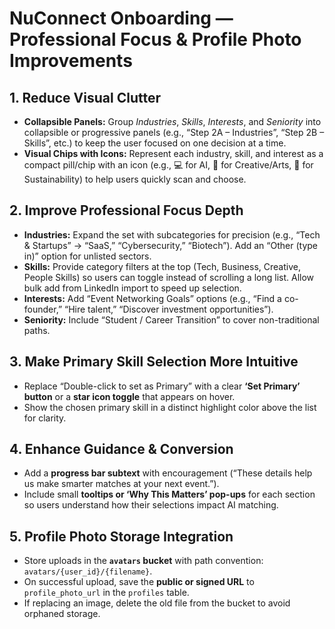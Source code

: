 # NuConnect Onboarding — Professional Focus & Profile Photo Improvements

## 1. Reduce Visual Clutter

- **Collapsible Panels:** Group *Industries*, *Skills*, *Interests*, and *Seniority* into collapsible or progressive panels (e.g., “Step 2A – Industries”, “Step 2B – Skills”, etc.) to keep the user focused on one decision at a time.
- **Visual Chips with Icons:** Represent each industry, skill, and interest as a compact pill/chip with an icon (e.g., 💻 for AI, 🎨 for Creative/Arts, 🌱 for Sustainability) to help users quickly scan and choose.

## 2. Improve Professional Focus Depth

- **Industries:** Expand the set with subcategories for precision (e.g., “Tech & Startups” → “SaaS,” “Cybersecurity,” “Biotech”). Add an “Other (type in)” option for unlisted sectors.
- **Skills:** Provide category filters at the top (Tech, Business, Creative, People Skills) so users can toggle instead of scrolling a long list. Allow bulk add from LinkedIn import to speed up selection.
- **Interests:** Add “Event Networking Goals” options (e.g., “Find a co-founder,” “Hire talent,” “Discover investment opportunities”).
- **Seniority:** Include “Student / Career Transition” to cover non-traditional paths.

## 3. Make Primary Skill Selection More Intuitive

- Replace “Double-click to set as Primary” with a clear **‘Set Primary’ button** or a **star icon toggle** that appears on hover.
- Show the chosen primary skill in a distinct highlight color above the list for clarity.

## 4. Enhance Guidance & Conversion

- Add a **progress bar subtext** with encouragement (“These details help us make smarter matches at your next event.”).
- Include small **tooltips or ‘Why This Matters’ pop-ups** for each section so users understand how their selections impact AI matching.

## 5. Profile Photo Storage Integration

- Store uploads in the **`avatars` bucket** with path convention: `avatars/{user_id}/{filename}`.
- On successful upload, save the **public or signed URL** to `profile_photo_url` in the `profiles` table.
- If replacing an image, delete the old file from the bucket to avoid orphaned storage.

